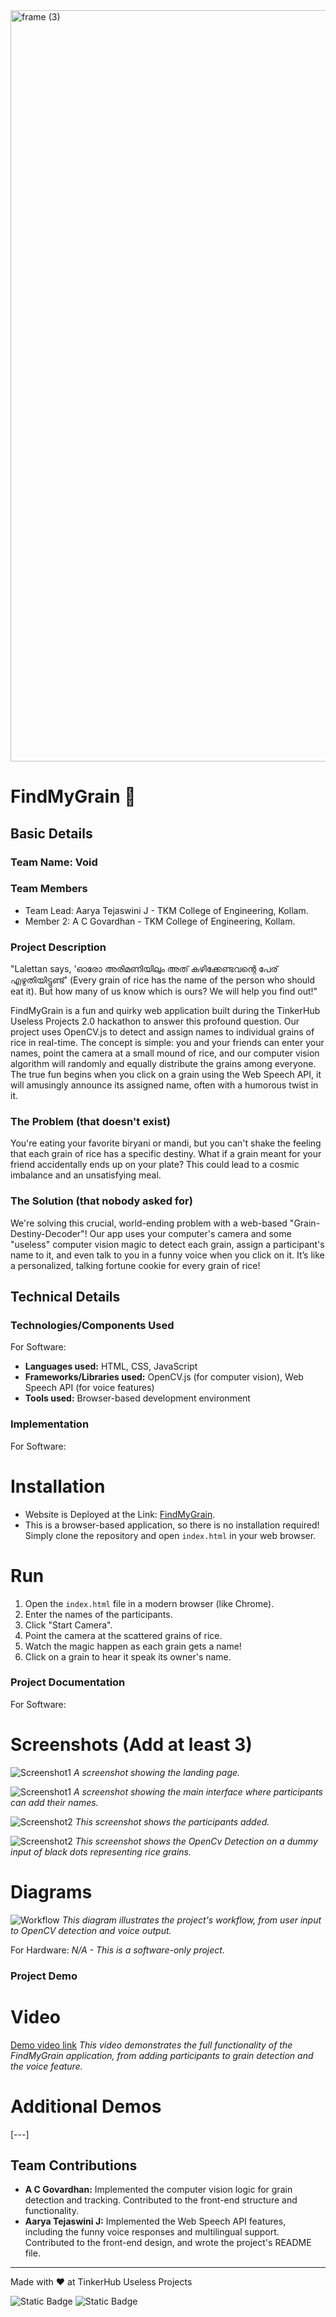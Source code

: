 <img width="3188" height="1202" alt="frame (3)" src="https://github.com/user-attachments/assets/517ad8e9-ad22-457d-9538-a9e62d137cd7" />

# FindMyGrain 🎯

## Basic Details
### Team Name: Void

### Team Members
- Team Lead: Aarya Tejaswini J - TKM College of Engineering, Kollam.
- Member 2: A C Govardhan - TKM College of Engineering, Kollam.

### Project Description
"Lalettan says, 'ഓരോ അരിമണിയിലും അത് കഴിക്കേണ്ടവന്റെ പേര് എഴുതിയിട്ടുണ്ട്' (Every grain of rice has the name of the person who should eat it). But how many of us know which is ours? We will help you find out!"

FindMyGrain is a fun and quirky web application built during the TinkerHub Useless Projects 2.0 hackathon to answer this profound question. Our project uses OpenCV.js to detect and assign names to individual grains of rice in real-time. The concept is simple: you and your friends can enter your names, point the camera at a small mound of rice, and our computer vision algorithm will randomly and equally distribute the grains among everyone. The true fun begins when you click on a grain using the Web Speech API, it will amusingly announce its assigned name, often with a humorous twist in it.

### The Problem (that doesn't exist)
You're eating your favorite biryani or mandi, but you can't shake the feeling that each grain of rice has a specific destiny. What if a grain meant for your friend accidentally ends up on your plate? This could lead to a cosmic imbalance and an unsatisfying meal.

### The Solution (that nobody asked for)
We're solving this crucial, world-ending problem with a web-based "Grain-Destiny-Decoder"! Our app uses your computer's camera and some "useless" computer vision magic to detect each grain, assign a participant's name to it, and even talk to you in a funny voice when you click on it. It’s like a personalized, talking fortune cookie for every grain of rice!

## Technical Details
### Technologies/Components Used
For Software:
- **Languages used:** HTML, CSS, JavaScript
- **Frameworks/Libraries used:** OpenCV.js (for computer vision), Web Speech API (for voice features)
- **Tools used:** Browser-based development environment

### Implementation
For Software:
# Installation
- Website is Deployed at the Link: [FindMyGrain](https://acgovardhan.github.io/FindMyGrain/).
- This is a browser-based application, so there is no installation required! Simply clone the repository and open `index.html` in your web browser.

# Run
1. Open the `index.html` file in a modern browser (like Chrome).
2. Enter the names of the participants.
3. Click "Start Camera".
4. Point the camera at the scattered grains of rice.
5. Watch the magic happen as each grain gets a name!
6. Click on a grain to hear it speak its owner's name.

### Project Documentation
For Software:

# Screenshots (Add at least 3)
![Screenshot1](./ss2.png)
*A screenshot showing the landing page.*

![Screenshot1](./ss1.png)
*A screenshot showing the main interface where participants can add their names.*

![Screenshot2](./ss4.png)
*This screenshot shows the participants added.*

![Screenshot2](./ssmain.png)
*This screenshot shows the OpenCv Detection on a dummy input of black dots representing rice grains.*


# Diagrams
![Workflow](./diagram.jpg)
*This diagram illustrates the project's workflow, from user input to OpenCV detection and voice output.*

For Hardware:
*N/A - This is a software-only project.*

### Project Demo
# Video
[Demo video link](https://drive.google.com/drive/folders/1uWHH5U7Q3oF2sKrUjHSRhPfs_Itu7wA2?usp=sharing)
*This video demonstrates the full functionality of the FindMyGrain application, from adding participants to grain detection and the voice feature.*

# Additional Demos
[---]

## Team Contributions
- **A C Govardhan:** Implemented the computer vision logic for grain detection and tracking. Contributed to the front-end structure and functionality.
- **Aarya Tejaswini J:** Implemented the Web Speech API features, including the funny voice responses and multilingual support. Contributed to the front-end design, and wrote the project's README file.

---
Made with ❤️ at TinkerHub Useless Projects

![Static Badge](https://img.shields.io/badge/TinkerHub-24?color=%23000000&link=https%3A%2F%2Fwww.tinkerhub.org%2F)
![Static Badge](https://img.shields.io/badge/UselessProjects--25-25?link=https%3A%2F%2Fwww.tinkerhub.org%2Fevents%2FQ2Q1TQKX6Q%2FUseless%2520Projects)